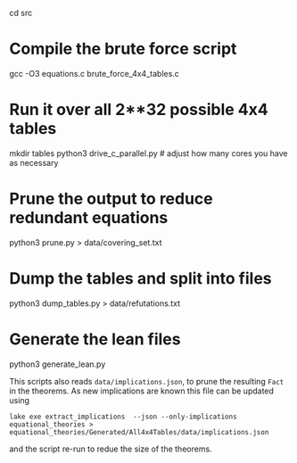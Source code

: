 cd src

# Compile the brute force script
gcc -O3 equations.c brute_force_4x4_tables.c

# Run it over all 2**32 possible 4x4 tables
mkdir tables
python3 drive_c_parallel.py # adjust how many cores you have as necessary

# Prune the output to reduce redundant equations
python3 prune.py > data/covering_set.txt

# Dump the tables and split into files
python3 dump_tables.py > data/refutations.txt

# Generate the lean files
python3 generate_lean.py

This scripts also reads `data/implications.json`, to prune the resulting `Fact` in the theorems.
As new implications are known this file can be updated using
```
lake exe extract_implications  --json --only-implications equational_theories > equational_theories/Generated/All4x4Tables/data/implications.json
```
and the script re-run to redue the size of the theorems.
